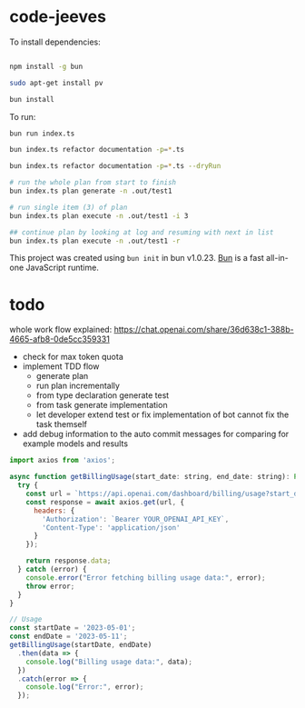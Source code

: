 # code-jeeves

To install dependencies:

```bash

npm install -g bun

sudo apt-get install pv

bun install
```

To run:

```bash
bun run index.ts

bun index.ts refactor documentation -p=*.ts

bun index.ts refactor documentation -p=*.ts --dryRun

# run the whole plan from start to finish
bun index.ts plan generate -n .out/test1

# run single item (3) of plan
bun index.ts plan execute -n .out/test1 -i 3

## continue plan by looking at log and resuming with next in list
bun index.ts plan execute -n .out/test1 -r

```

This project was created using `bun init` in bun v1.0.23. [Bun](https://bun.sh) is a fast all-in-one JavaScript runtime.

# todo

whole work flow explained:
https://chat.openai.com/share/36d638c1-388b-4665-afb8-0de5cc359331

- check for max token quota
- implement TDD flow
  - generate plan
  - run plan incrementally
  - from type declaration generate test
  - from task generate implementation
  - let developer extend test or fix implementation of bot cannot fix the task themself
- add debug information to the auto commit messages for comparing for example models and results

```javascript
import axios from 'axios';

async function getBillingUsage(start_date: string, end_date: string): Promise<any> {
  try {
    const url = `https://api.openai.com/dashboard/billing/usage?start_date=${start_date}&end_date=${end_date}`;
    const response = await axios.get(url, {
      headers: {
        'Authorization': `Bearer YOUR_OPENAI_API_KEY`,
        'Content-Type': 'application/json'
      }
    });

    return response.data;
  } catch (error) {
    console.error("Error fetching billing usage data:", error);
    throw error;
  }
}

// Usage
const startDate = '2023-05-01';
const endDate = '2023-05-11';
getBillingUsage(startDate, endDate)
  .then(data => {
    console.log("Billing usage data:", data);
  })
  .catch(error => {
    console.log("Error:", error);
  });

```
